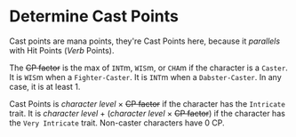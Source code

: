 
<!-- PAGE UNBREAK -->


# Determine Cast Points

Cast points are mana points, they're Cast Points here, because it _parallels_ with Hit Points (_Verb_ Points).

The ~~CP factor~~ is the max of `INT`m, `WIS`m, or `CHA`m if the character is a `Caster`. It is `WIS`m when a `Fighter-Caster`. It is `INT`m when a `Dabster-Caster`. In any case, it is at least 1.

Cast Points is _character level_ ×  ~~CP factor~~ if the character has the `Intricate` trait. It is _character level_ + (_character level_ × ~~CP factor~~) if the character has the `Very Intricate` trait. Non-caster characters have 0 CP.

